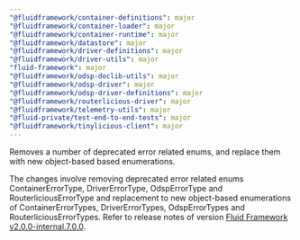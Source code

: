 ```yaml
---
"@fluidframework/container-definitions": major
"@fluidframework/container-loader": major
"@fluidframework/container-runtime": major
"@fluidframework/datastore": major
"@fluidframework/driver-definitions": major
"@fluidframework/driver-utils": major
"fluid-framework": major
"@fluidframework/odsp-doclib-utils": major
"@fluidframework/odsp-driver": major
"@fluidframework/odsp-driver-definitions": major
"@fluidframework/routerlicious-driver": major
"@fluidframework/telemetry-utils": major
"@fluid-private/test-end-to-end-tests": major
"@fluidframework/tinylicious-client": major
---
```


Removes a number of deprecated error related enums, and replace them with new object-based based enumerations.

The changes involve removing deprecated error related enums ContainerErrorType, DriverErrorType, OdspErrorType and RouterliciousErrorType and replacement to new object-based enumerations of ContainerErrorTypes, DriverErrorTypes, OdspErrorTypes and RouterliciousErrorTypes. Refer to release notes of version [Fluid Framework v2.0.0-internal.7.0.0](https://github.com/microsoft/FluidFramework/releases?q=DriverErrorType&expanded=true).
